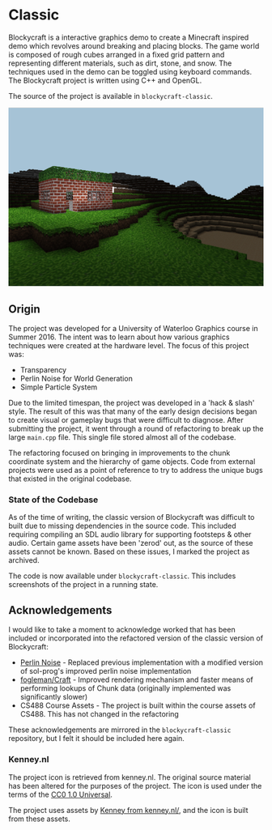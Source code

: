 # Classic

Blockycraft is a interactive graphics demo to create a Minecraft inspired demo which revolves around breaking and placing blocks. The game world is composed of rough cubes arranged in a fixed grid pattern and representing different materials, such as dirt, stone, and snow.  The techniques used in the demo can be toggled using keyboard commands.  The Blockycraft project is written using C++ and OpenGL.

The source of the project is available in `blockycraft-classic`.

![blockycraft world](./screenshots/world.png "Blockycraft")

## Origin

The project was developed for a University of Waterloo Graphics course in Summer 2016. The intent was to learn about how various graphics techniques were created at the hardware level. The focus of this project was:

- Transparency
- Perlin Noise for World Generation
- Simple Particle System

Due to the limited timespan, the project was developed in a 'hack & slash' style. The result of this was that many of the early design decisions began to create visual or gameplay bugs that were difficult to diagnose. After submitting the project, it went through a round of refactoring to break up the large `main.cpp` file. This single file stored almost all of the codebase.

The refactoring focused on bringing in improvements to the chunk coordinate system and the hierarchy of game objects. Code from external projects were used as a point of reference to try to address the unique bugs that existed in the original codebase.

### State of the Codebase

As of the time of writing, the classic version of Blockycraft was difficult to built due to missing dependencies in the source code. This included requiring compiling an SDL audio library for supporting footsteps & other audio. Certain game assets have been 'zerod' out, as the source of these assets cannot be known. Based on these issues, I marked the project as archived.

The code is now available under `blockycraft-classic`. This includes screenshots of the project in a running state.

## Acknowledgements

I would like to take a moment to acknowledge worked that has been included or incorporated into the refactored version of the classic version of Blockycraft:

- [Perlin Noise](https://github.com/sol-prog/Perlin_Noise) - Replaced previous implementation with a modified version of sol-prog's improved perlin noise implementation
- [fogleman/Craft](https://github.com/fogleman/Craft) - Improved rendering mechanism and faster means of performing lookups of Chunk data (originally implemented was significantly slower)
- CS488 Course Assets - The project is built within the course assets of CS488. This has not changed in the refactoring

These acknowledgements are mirrored in the `blockycraft-classic` repository, but I felt it should be included here again.

### Kenney.nl

The project icon is retrieved from kenney.nl. The original source material has been altered for the purposes of the project. The icon is used under the terms of the [CC0 1.0 Universal](https://creativecommons.org/publicdomain/zero/1.0/).

The project uses assets by [Kenney from kenney.nl/](http://kenney.nl/assets/voxel-pack), and the icon is built from these assets.

